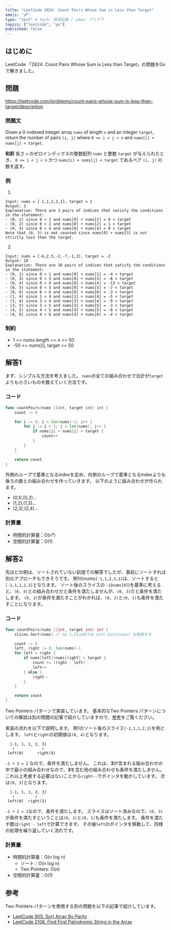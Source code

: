 ```yaml
---
title: "LeetCode 2824. Count Pairs Whose Sum is Less than Target"
emoji: "🖋"
type: "tech" # tech: 技術記事 / idea: アイデア
topics: ["leetcode", "go"]
published: false
---
```

## はじめに
LeetCode 「2824. Count Pairs Whose Sum is Less than Target」の問題をGoで解きました。

## 問題
https://leetcode.com/problems/count-pairs-whose-sum-is-less-than-target/description

### 問題文
Given a 0-indexed integer array `nums` of length `n` and an integer `target`, return the number of pairs `(i, j)` where `0 <= i < j < n` and `nums[i] + nums[j] < target`.


**和訳**
長さ `n` のゼロインデックスの整数配列 `nums` と整数 `target` が与えられたとき、
`0 <= i < j < n` かつ `nums[i] + nums[j] < target` であるペア `(i, j)` の数を返す。

### 例
1.
```
Input: nums = [-1,1,2,3,1], target = 2
Output: 3
Explanation: There are 3 pairs of indices that satisfy the conditions in the statement:
- (0, 1) since 0 < 1 and nums[0] + nums[1] = 0 < target
- (0, 2) since 0 < 2 and nums[0] + nums[2] = 1 < target 
- (0, 4) since 0 < 4 and nums[0] + nums[4] = 0 < target
Note that (0, 3) is not counted since nums[0] + nums[3] is not strictly less than the target.
```

2.
```
Input: nums = [-6,2,5,-2,-7,-1,3], target = -2
Output: 10
Explanation: There are 10 pairs of indices that satisfy the conditions in the statement:
- (0, 1) since 0 < 1 and nums[0] + nums[1] = -4 < target
- (0, 3) since 0 < 3 and nums[0] + nums[3] = -8 < target
- (0, 4) since 0 < 4 and nums[0] + nums[4] = -13 < target
- (0, 5) since 0 < 5 and nums[0] + nums[5] = -7 < target
- (0, 6) since 0 < 6 and nums[0] + nums[6] = -3 < target
- (1, 4) since 1 < 4 and nums[1] + nums[4] = -5 < target
- (3, 4) since 3 < 4 and nums[3] + nums[4] = -9 < target
- (3, 5) since 3 < 5 and nums[3] + nums[5] = -3 < target
- (4, 5) since 4 < 5 and nums[4] + nums[5] = -8 < target
- (4, 6) since 4 < 6 and nums[4] + nums[6] = -4 < target
```

### 制約
- 1 <= nums.length == n <= 50
- -50 <= nums[i], target <= 50

## 解答1
まず、シンプルな方法を考えました。
`nums`の全ての組み合わせで合計が`target`よりも小さいものを数えていく方法です。

### コード
```go
func countPairs(nums []int, target int) int {
    count := 0

    for i := 0; i < len(nums)-1; i++ {
        for j := i + 1; j < len(nums); j++ {
            if nums[i] + nums[j] < target {
                count++
            }
        }
    }

    return count
}
```
外側のループで基準となるindexを定め、内側のループで基準となるindexよりも後ろの数との組み合わせを作っていきます。
以下のように組み合わせが作られます。
- (0,1),(0,2)...
- (1,2),(1,3)...
- (2,3),(2,4)...

### 計算量
- 時間的計算量：O(n²)
- 空間的計算量：O(1)

## 解答2
先ほどの例は、ソートされていない前提での解答でしたが、事前にソートすれば別のアプローチもできそうです。
例1のnums`[-1,1,2,3,1]`は、ソートすると`[-1,1,1,2,3]`となります。
ソート後のスライスの `-1`(`nums[0]`)を基準に考えると、`(0, 4)`との組み合わせだと条件を満たしませんが、`(0, 3)`だと条件を満たします。
`(0, 3)`が条件を満たすことがわかれば、`(0, 2)`と`(0, 1)`も条件を満たすことになります。

### コード
```go
func countPairs(nums []int, target int) int {
    slices.Sort(nums) // Go 1.21以前では sort.Ints(nums) を使用する

    count := 0
    left, right := 0, len(nums)-1
    for left < right {
        if nums[left]+nums[right] < target {
            count += (right - left)
            left++
        } else {
            right--
        }
    }

    return count
}
```
Two Pointers パターンで実装しています。
基本的なTwo Pointers パターンについての解説は別の問題の記事で紹介していますので、[参考](#参考)をご覧ください。

実装の流れを以下で説明します。
例1のソート後のスライス`[-1,1,1,2,3]`を例とします。
`left`と`right`の初期値は`(0, 4)`となります。
```
  [-1, 1, 1, 2, 3]
   ↑            ↑
 left(0)      right(4) 
```
`-1 + 3 = 2` なので、条件を満たしません。
これは、**3**が含まれる組み合わせの中で最小の組み合わせなので、**3**を含む他の組み合わせも条件を満たしません。
これ以上考慮する必要はないことから`right--`でポインタを動かしています。
次は`(0, 3)`となります。
```
  [-1, 1, 1, 2, 3]
   ↑         ↑
 left(0)  right(3) 
```
`-1 + 2 = 1`なので、条件を満たします。
スライスはソート済みなので、`(0, 3)`が条件を満たすということは`(0, 2)`と`(0, 1)`も条件を満たします。
条件を満たす数は`right - left`で計算できます。
その後`left`のポインタを移動して、同様の処理を繰り返していく流れです。

### 計算量
- 時間的計算量：O(n log n)
    - ソート：O(n log n)
    - Two Pointers: O(n)
- 空間的計算量：O(1)

## 参考
Two Pointers パターンを使用する別の問題を以下の記事で紹介しています。
- [LeetCode 905. Sort Array By Parity](https://zenn.dev/shimpo/articles/leet-code-905-20250308)
- [LeetCode 2108. Find First Palindromic String in the Array](https://zenn.dev/shimpo/articles/leet-code-2108-20250309)